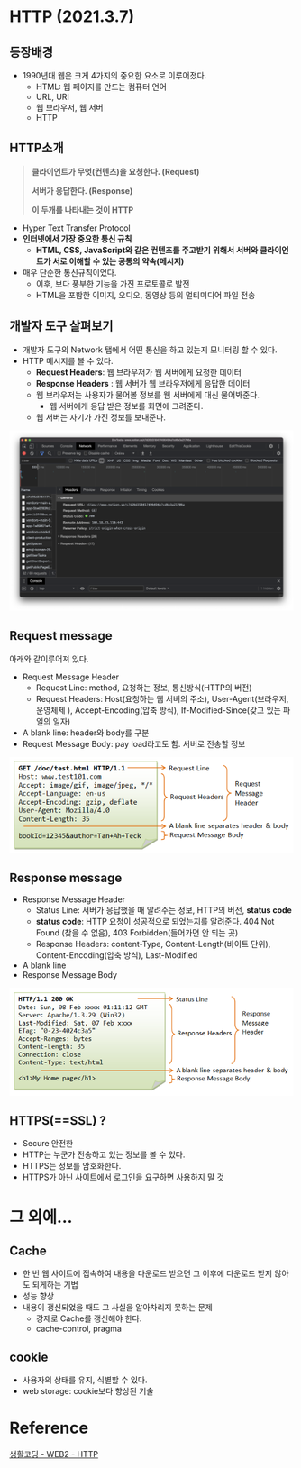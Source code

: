 # HTTP (2021.3.7)

## 등장배경

* 1990년대 웹은 크게 4가지의 중요한 요소로 이루어졌다.
  * HTML: 웹 페이지를 만드는 컴퓨터 언어
  * URL, URI
  * 웹 브라우저, 웹 서버
  * HTTP





## HTTP소개

> **클라이언트가 무엇(컨텐츠)을 요청한다. (Request)**
>
> **서버가 응답한다. (Response)**
>
> **이 두개를 나타내는 것이 HTTP**

* Hyper Text Transfer Protocol
* **인터넷에서 가장 중요한 통신 규칙**
  * **HTML, CSS, JavaScript와 같은 컨텐츠를 주고받기 위해서 서버와 클라이언트가 서로 이해할 수 있는 공통의 약속(메시지)**
* 매우 단순한 통신규칙이었다.
  * 이후, 보다 풍부한 기능을 가진 프로토콜로 발전
  * HTML을 포함한 이미지, 오디오, 동영상 등의 멀티미디어 파일 전송



## 개발자 도구 살펴보기

* 개발자 도구의 Network 탭에서 어떤 통신을 하고 있는지 모니터링 할 수 있다.
* HTTP 메시지를 볼 수 있다.
  * **Request Headers**: 웹 브라우저가 웹 서버에게 요청한 데이터
  * **Response Headers** : 웹 서버가 웹 브라우저에게 응답한 데이터
  * 웹 브라우저는 사용자가 물어볼 정보를 웹 서버에게 대신 물어봐준다.
    * 웹 서버에게 응답 받은 정보를 화면에 그려준다.
  * 웹 서버는 자기가 가진 정보를 보내준다.

![http1-1](../web/images/http1-1.png)



## Request message

아래와 같이루어져 있다.

* Request Message Header
  * Request Line: method, 요청하는 정보, 통신방식(HTTP의 버전)
  * Request Headers: Host(요청하는 웹 서버의 주소), User-Agent(브라우저, 운영체제 ), Accept-Encoding(압축 방식), If-Modified-Since(갖고 있는 파일의 일자)
* A blank line: header와 body를 구분
* Request Message Body: pay load라고도 함. 서버로 전송할 정보

![http1-2](../web/images/http1-2.png)



## Response message

* Response Message Header
  * Status Line: 서버가 응답했을 때 알려주는 정보, HTTP의 버전, **status code**
  * **status code**: HTTP 요청이 성공적으로 되었는지를 알려준다. 404 Not Found (찾을 수 없음), 403 Forbidden(들어가면 안 되는 곳)
  * Response Headers: content-Type, Content-Length(바이트 단위), Content-Encoding(압축 방식), Last-Modified
* A blank line
* Response Message Body

![http1-3](../web/images/http1-3.png)



## HTTPS(==SSL) ?

* Secure 안전한
* HTTP는 누군가 전송하고 있는 정보를 볼 수 있다.
* HTTPS는 정보를 암호화한다.
* HTTPS가 아닌 사이트에서 로그인을 요구하면 사용하지 말 것



# 그 외에...

## Cache

* 한 번 웹 사이트에 접속하여 내용을 다운로드 받으면 그 이후에 다운로드 받지 않아도 되게하는 기법
* 성능 향상
* 내용이 갱신되었을 때도 그 사실을 알아차리지 못하는 문제
  * 강제로 Cache를 갱신해야 한다.
  * cache-control, pragma



## cookie

* 사용자의 상태를 유지, 식별할 수 있다.
* web storage: cookie보다 향상된 기술



# Reference

[생활코딩 - WEB2 - HTTP](https://opentutorials.org/course/3385)

